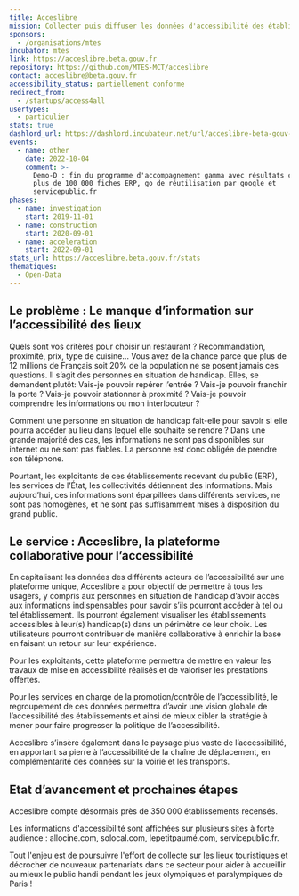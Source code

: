 ```yaml
---
title: Acceslibre
mission: Collecter puis diffuser les données d'accessibilité des établissements publics
sponsors:
  - /organisations/mtes
incubator: mtes
link: https://acceslibre.beta.gouv.fr
repository: https://github.com/MTES-MCT/acceslibre
contact: acceslibre@beta.gouv.fr
accessibility_status: partiellement conforme
redirect_from:
  - /startups/access4all
usertypes:
  - particulier
stats: true
dashlord_url: https://dashlord.incubateur.net/url/acceslibre-beta-gouv-fr/
events:
  - name: other
    date: 2022-10-04
    comment: >-
      Demo-D : fin du programme d'accompagnement gamma avec résultats clés -
      plus de 100 000 fiches ERP, go de réutilisation par google et
      servicepublic.fr
phases:
  - name: investigation
    start: 2019-11-01
  - name: construction
    start: 2020-09-01
  - name: acceleration
    start: 2022-09-01
stats_url: https://acceslibre.beta.gouv.fr/stats
thematiques:
  - Open-Data
---
```

## Le problème : Le manque d’information sur l’accessibilité des lieux

Quels sont vos critères pour choisir un restaurant ? Recommandation, proximité, prix, type de cuisine… Vous avez de la chance parce que plus de 12 millions de Français soit 20% de la population ne se posent jamais ces questions. Il s’agit des personnes en situation de handicap. Elles, se demandent plutôt: Vais-je pouvoir repérer l’entrée ? Vais-je pouvoir franchir la porte ? Vais-je pouvoir stationner à proximité ? Vais-je pouvoir comprendre les informations ou mon interlocuteur ?

Comment une personne en situation de handicap fait-elle pour savoir si elle pourra accéder au lieu dans lequel elle souhaite se rendre ? Dans une grande majorité des cas, les informations ne sont pas disponibles sur internet ou ne sont pas fiables. La personne est donc obligée de prendre son téléphone.

Pourtant, les exploitants de ces établissements recevant du public (ERP), les services de l’État, les collectivités détiennent des informations. Mais aujourd’hui, ces informations sont éparpillées dans différents services, ne sont pas homogènes, et ne sont pas suffisamment mises à disposition du grand public.

## Le service : Acceslibre, la plateforme collaborative pour l’accessibilité

En capitalisant les données des différents acteurs de l’accessibilité sur une plateforme unique, Acceslibre a pour objectif de permettre à tous les usagers, y compris aux personnes en situation de handicap d’avoir accès aux informations indispensables pour savoir s’ils pourront accéder à tel ou tel établissement. Ils pourront également visualiser les établissements accessibles à leur(s) handicap(s) dans un périmètre de leur choix. Les utilisateurs pourront contribuer de manière collaborative à enrichir la base en faisant un retour sur leur expérience.

Pour les exploitants, cette plateforme permettra de mettre en valeur les travaux de mise en accessibilité réalisés et de valoriser les prestations offertes.

Pour les services en charge de la promotion/contrôle de l’accessibilité, le regroupement de ces données permettra d’avoir une vision globale de l’accessibilité des établissements et ainsi de mieux cibler la stratégie à mener pour faire progresser la politique de l’accessibilité.

Acceslibre s’insère également dans le paysage plus vaste de l’accessibilité, en apportant sa pierre à l’accessibilité de la chaîne de déplacement, en complémentarité des données sur la voirie et les transports.

## Etat d’avancement et prochaines étapes

Acceslibre compte désormais près de 350 000 établissements recensés.

Les informations d'accessibilité sont affichées sur plusieurs sites à forte audience : allocine.com, solocal.com, lepetitpaumé.com, servicepublic.fr.

Tout l'enjeu est de poursuivre l'effort de collecte sur les lieux touristiques et décrocher de nouveaux partenariats dans ce secteur pour aider à accueillir au mieux le public handi pendant les jeux olympiques et paralympiques de Paris !